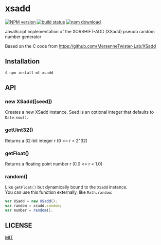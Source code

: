 # xsadd

  [![NPM version][npm-image]][npm-url]
  [![build status][travis-image]][travis-url]
  [![npm download][download-image]][download-url]

JavaScript implementation of the XORSHIFT-ADD (XSadd) pseudo random number generator

Based on the C code from https://github.com/MersenneTwister-Lab/XSadd

## Installation

`$ npm install ml-xsadd`

## API

### new XSadd([seed])

Creates a new XSadd instance. Seed is an optional integer that defaults to `Date.now()`.

### getUint32()

Returns a 32-bit integer r (0 <= r < 2^32)

### getFloat()

Returns a floating point number r (0.0 <= r < 1.0)

### random()

Like `getFloat()` but dynamically bound to the `XSadd` instance.   
You can use this function externally, like `Math.random`:

```js
var XSadd = new XSadd();
var random = xsadd.random;
var number = random();
```

## LICENSE

[MIT](./LICENSE)

[npm-image]: https://img.shields.io/npm/v/ml-xsadd.svg?style=flat-square
[npm-url]: https://npmjs.org/package/ml-xsadd
[travis-image]: https://img.shields.io/travis/mljs/xsadd/master.svg?style=flat-square
[travis-url]: https://travis-ci.org/mljs/xsadd
[download-image]: https://img.shields.io/npm/dm/ml-xsadd.svg?style=flat-square
[download-url]: https://npmjs.org/package/ml-xsadd
